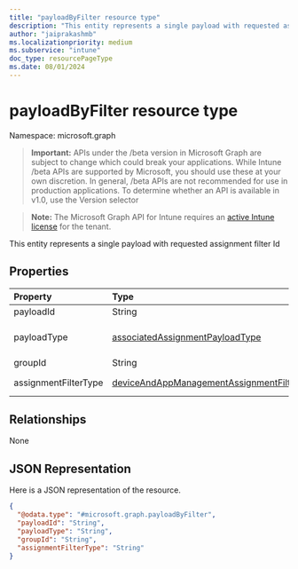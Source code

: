 ```yaml
---
title: "payloadByFilter resource type"
description: "This entity represents a single payload with requested assignment filter Id"
author: "jaiprakashmb"
ms.localizationpriority: medium
ms.subservice: "intune"
doc_type: resourcePageType
ms.date: 08/01/2024
---
```


# payloadByFilter resource type

Namespace: microsoft.graph

> **Important:** APIs under the /beta version in Microsoft Graph are subject to change which could break your applications. While Intune /beta APIs are supported by Microsoft, you should use these at your own discretion. In general, /beta APIs are not recommended for use in production applications. To determine whether an API is available in v1.0, use the Version selector

> **Note:** The Microsoft Graph API for Intune requires an [active Intune license](https://go.microsoft.com/fwlink/?linkid=839381) for the tenant.

This entity represents a single payload with requested assignment filter Id

## Properties
|Property|Type|Description|
|:---|:---|:---|
|payloadId|String|The policy identifier|
|payloadType|[associatedAssignmentPayloadType](../resources/intune-policyset-associatedassignmentpayloadtype.md)|The policy type identifier. Possible values are unknown,settingsPolicy,application,microsoftApplicationManagementPolicy,androidForWorkApplication,enrollmentConfiguration,microsoftIntuneManagementExtension,groupPolicy,zeroTouchDeploymentDeviceConfigProfile,androidEnterprisePolicy,deviceFirmwareConfigurationInterfacePolicy,windowsUpdateProfile,resourceAccessPolicy,sidecarPolicy,deviceConfigurationPolicy,microsoftManagementPlatformCloud. Possible values are: `unknown`, `deviceConfigurationAndCompliance`, `application`, `androidEnterpriseApp`, `enrollmentConfiguration`, `groupPolicyConfiguration`, `zeroTouchDeploymentDeviceConfigProfile`, `androidEnterpriseConfiguration`, `deviceFirmwareConfigurationInterfacePolicy`, `resourceAccessPolicy`, `win32app`, `deviceManagmentConfigurationAndCompliancePolicy`.|
|groupId|String|The Azure AD security group ID|
|assignmentFilterType|[deviceAndAppManagementAssignmentFilterType](../resources/intune-shared-deviceandappmanagementassignmentfiltertype.md)|An enum to indicate whether the filter is applied. Possible values are include,exclude,none.'include' means devices that match the filter conditions receive the app or policy. Devices that don't match the filter conditions don't receive the app or policy. 'exclude' means devices that match the filter conditions don't receive the app or policy. Devices that don't match the filter conditions receive the app or policy.'none' means no filter is assigned. Possible values are: `none`, `include`, `exclude`.|

## Relationships
None

## JSON Representation
Here is a JSON representation of the resource.
<!-- {
  "blockType": "resource",
  "@odata.type": "microsoft.graph.payloadByFilter"
}
-->
``` json
{
  "@odata.type": "#microsoft.graph.payloadByFilter",
  "payloadId": "String",
  "payloadType": "String",
  "groupId": "String",
  "assignmentFilterType": "String"
}
```